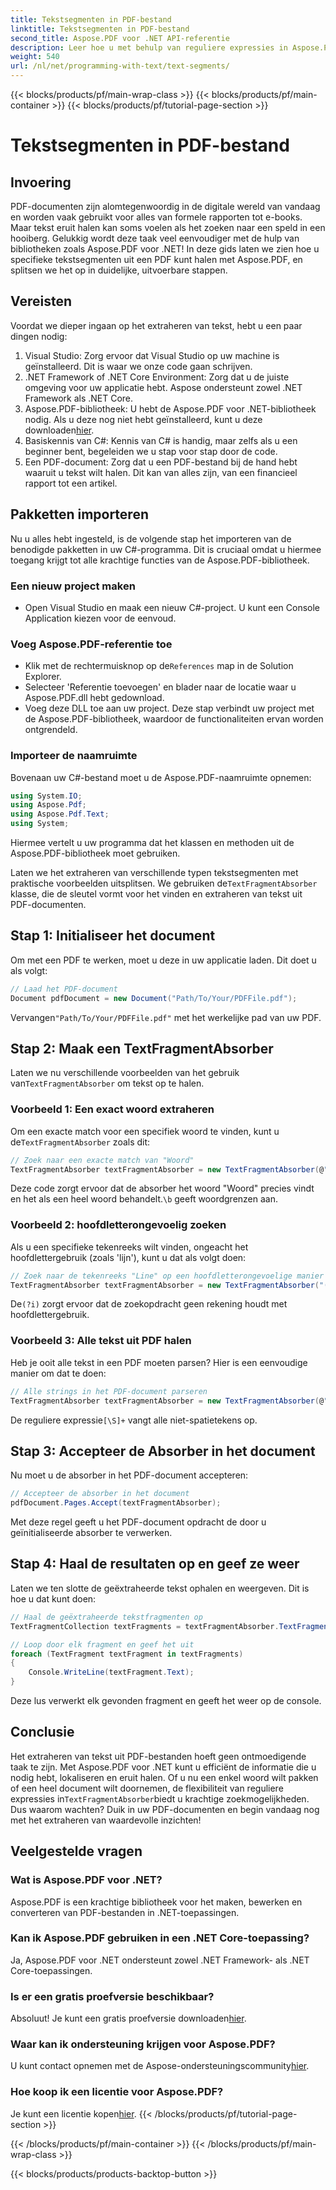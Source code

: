 ```yaml
---
title: Tekstsegmenten in PDF-bestand
linktitle: Tekstsegmenten in PDF-bestand
second_title: Aspose.PDF voor .NET API-referentie
description: Leer hoe u met behulp van reguliere expressies in Aspose.PDF voor .NET naar specifieke tekstsegmenten in een PDF-bestand kunt zoeken.
weight: 540
url: /nl/net/programming-with-text/text-segments/
---
```


{{< blocks/products/pf/main-wrap-class >}}
{{< blocks/products/pf/main-container >}}
{{< blocks/products/pf/tutorial-page-section >}}

# Tekstsegmenten in PDF-bestand

## Invoering

PDF-documenten zijn alomtegenwoordig in de digitale wereld van vandaag en worden vaak gebruikt voor alles van formele rapporten tot e-books. Maar tekst eruit halen kan soms voelen als het zoeken naar een speld in een hooiberg. Gelukkig wordt deze taak veel eenvoudiger met de hulp van bibliotheken zoals Aspose.PDF voor .NET! In deze gids laten we zien hoe u specifieke tekstsegmenten uit een PDF kunt halen met Aspose.PDF, en splitsen we het op in duidelijke, uitvoerbare stappen. 

## Vereisten

Voordat we dieper ingaan op het extraheren van tekst, hebt u een paar dingen nodig:

1. Visual Studio: Zorg ervoor dat Visual Studio op uw machine is geïnstalleerd. Dit is waar we onze code gaan schrijven.
2. .NET Framework of .NET Core Environment: Zorg dat u de juiste omgeving voor uw applicatie hebt. Aspose ondersteunt zowel .NET Framework als .NET Core.
3.  Aspose.PDF-bibliotheek: U hebt de Aspose.PDF voor .NET-bibliotheek nodig. Als u deze nog niet hebt geïnstalleerd, kunt u deze downloaden[hier](https://releases.aspose.com/pdf/net/).
4. Basiskennis van C#: Kennis van C# is handig, maar zelfs als u een beginner bent, begeleiden we u stap voor stap door de code.
5. Een PDF-document: Zorg dat u een PDF-bestand bij de hand hebt waaruit u tekst wilt halen. Dit kan van alles zijn, van een financieel rapport tot een artikel.

## Pakketten importeren

Nu u alles hebt ingesteld, is de volgende stap het importeren van de benodigde pakketten in uw C#-programma. Dit is cruciaal omdat u hiermee toegang krijgt tot alle krachtige functies van de Aspose.PDF-bibliotheek.

### Een nieuw project maken

- Open Visual Studio en maak een nieuw C#-project. U kunt een Console Application kiezen voor de eenvoud.

### Voeg Aspose.PDF-referentie toe

-  Klik met de rechtermuisknop op de`References` map in de Solution Explorer.
- Selecteer 'Referentie toevoegen' en blader naar de locatie waar u Aspose.PDF.dll hebt gedownload.
- Voeg deze DLL toe aan uw project. Deze stap verbindt uw project met de Aspose.PDF-bibliotheek, waardoor de functionaliteiten ervan worden ontgrendeld.

### Importeer de naamruimte

Bovenaan uw C#-bestand moet u de Aspose.PDF-naamruimte opnemen:

```csharp
using System.IO;
using Aspose.Pdf;
using Aspose.Pdf.Text;
using System;
```
Hiermee vertelt u uw programma dat het klassen en methoden uit de Aspose.PDF-bibliotheek moet gebruiken.

Laten we het extraheren van verschillende typen tekstsegmenten met praktische voorbeelden uitsplitsen. We gebruiken de`TextFragmentAbsorber` klasse, die de sleutel vormt voor het vinden en extraheren van tekst uit PDF-documenten.

## Stap 1: Initialiseer het document

Om met een PDF te werken, moet u deze in uw applicatie laden. Dit doet u als volgt:

```csharp
// Laad het PDF-document
Document pdfDocument = new Document("Path/To/Your/PDFFile.pdf");
```
 Vervangen`"Path/To/Your/PDFFile.pdf"` met het werkelijke pad van uw PDF.

## Stap 2: Maak een TextFragmentAbsorber

 Laten we nu verschillende voorbeelden van het gebruik van`TextFragmentAbsorber` om tekst op te halen.

### Voorbeeld 1: Een exact woord extraheren

 Om een exacte match voor een specifiek woord te vinden, kunt u de`TextFragmentAbsorber` zoals dit:

```csharp
// Zoek naar een exacte match van "Woord"
TextFragmentAbsorber textFragmentAbsorber = new TextFragmentAbsorber(@"\bWord\b", new TextSearchOptions(true));
```
 Deze code zorgt ervoor dat de absorber het woord "Woord" precies vindt en het als een heel woord behandelt.`\b` geeft woordgrenzen aan.

### Voorbeeld 2: hoofdletterongevoelig zoeken

Als u een specifieke tekenreeks wilt vinden, ongeacht het hoofdlettergebruik (zoals 'lijn'), kunt u dat als volgt doen:

```csharp
// Zoek naar de tekenreeks "Line" op een hoofdletterongevoelige manier
TextFragmentAbsorber textFragmentAbsorber = new TextFragmentAbsorber("(?i)Line", new TextSearchOptions(true));
```
 De`(?i)` zorgt ervoor dat de zoekopdracht geen rekening houdt met hoofdlettergebruik. 

### Voorbeeld 3: Alle tekst uit PDF halen

Heb je ooit alle tekst in een PDF moeten parsen? Hier is een eenvoudige manier om dat te doen:

```csharp
// Alle strings in het PDF-document parseren
TextFragmentAbsorber textFragmentAbsorber = new TextFragmentAbsorber(@"[\S]+");
```
 De reguliere expressie`[\S]+` vangt alle niet-spatietekens op. 

## Stap 3: Accepteer de Absorber in het document

Nu moet u de absorber in het PDF-document accepteren:

```csharp
// Accepteer de absorber in het document
pdfDocument.Pages.Accept(textFragmentAbsorber);
```
Met deze regel geeft u het PDF-document opdracht de door u geïnitialiseerde absorber te verwerken.

## Stap 4: Haal de resultaten op en geef ze weer

Laten we ten slotte de geëxtraheerde tekst ophalen en weergeven. Dit is hoe u dat kunt doen:

```csharp
// Haal de geëxtraheerde tekstfragmenten op
TextFragmentCollection textFragments = textFragmentAbsorber.TextFragments;

// Loop door elk fragment en geef het uit
foreach (TextFragment textFragment in textFragments)
{
    Console.WriteLine(textFragment.Text);
}
```
Deze lus verwerkt elk gevonden fragment en geeft het weer op de console.

## Conclusie

 Het extraheren van tekst uit PDF-bestanden hoeft geen ontmoedigende taak te zijn. Met Aspose.PDF voor .NET kunt u efficiënt de informatie die u nodig hebt, lokaliseren en eruit halen. Of u nu een enkel woord wilt pakken of een heel document wilt doornemen, de flexibiliteit van reguliere expressies in`TextFragmentAbsorber`biedt u krachtige zoekmogelijkheden. Dus waarom wachten? Duik in uw PDF-documenten en begin vandaag nog met het extraheren van waardevolle inzichten!

## Veelgestelde vragen

### Wat is Aspose.PDF voor .NET?
Aspose.PDF is een krachtige bibliotheek voor het maken, bewerken en converteren van PDF-bestanden in .NET-toepassingen.

### Kan ik Aspose.PDF gebruiken in een .NET Core-toepassing?
Ja, Aspose.PDF voor .NET ondersteunt zowel .NET Framework- als .NET Core-toepassingen.

### Is er een gratis proefversie beschikbaar?
 Absoluut! Je kunt een gratis proefversie downloaden[hier](https://releases.aspose.com/).

### Waar kan ik ondersteuning krijgen voor Aspose.PDF?
 U kunt contact opnemen met de Aspose-ondersteuningscommunity[hier](https://forum.aspose.com/c/pdf/10).

### Hoe koop ik een licentie voor Aspose.PDF?
 Je kunt een licentie kopen[hier](https://purchase.aspose.com/buy).
{{< /blocks/products/pf/tutorial-page-section >}}

{{< /blocks/products/pf/main-container >}}
{{< /blocks/products/pf/main-wrap-class >}}

{{< blocks/products/products-backtop-button >}}
